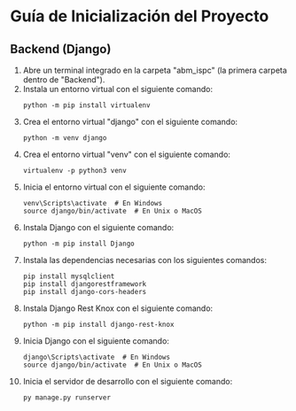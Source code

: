 # Guía de Inicialización del Proyecto

## Backend (Django)

1. Abre un terminal integrado en la carpeta "abm_ispc" (la primera carpeta dentro de "Backend").
2. Instala un entorno virtual con el siguiente comando:
   ```
   python -m pip install virtualenv
   ```
3. Crea el entorno virtual "django" con el siguiente comando:
   ```
   python -m venv django
   ```
4. Crea el entorno virtual "venv" con el siguiente comando:
   ```
   virtualenv -p python3 venv
   ```
5. Inicia el entorno virtual con el siguiente comando:
   ```
   venv\Scripts\activate  # En Windows
   source django/bin/activate  # En Unix o MacOS
   ```
6. Instala Django con el siguiente comando:
   ```
   python -m pip install Django
   ```
7. Instala las dependencias necesarias con los siguientes comandos:
   ```
   pip install mysqlclient
   pip install djangorestframework
   pip install django-cors-headers
   ```
8. Instala Django Rest Knox con el siguiente comando:
   ```
   python -m pip install django-rest-knox
   ```
9. Inicia Django con el siguiente comando:
   ```
   django\Scripts\activate  # En Windows
   source django/bin/activate  # En Unix o MacOS
   ```   
10. Inicia el servidor de desarrollo con el siguiente comando:
    ```
    py manage.py runserver
    ```
